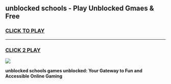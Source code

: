 
## unblocked schools - Play Unblocked Gmaes & Free
<h3>
<a href="https://news.freeplayer.one?title=unblocked_schools&ref=16F">CLICK TO PLAY</a></h3>
<hr>

<h3>
<a href="https://news.freeplayer.one?title=unblocked_schools&ref=16F">CLICK 2 PLAY</a>
  
</h3>

<a href="https://news.freeplayer.one?title=unblocked_schools&ref=16F/"><img src="https://clearcache.store/games.png"></a>


**unblocked schools games unblocked: Your Gateway to Fun and Accessible Online Gaming**
